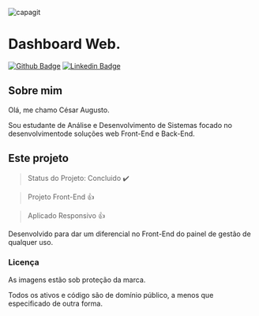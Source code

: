 ![capagit](https://user-images.githubusercontent.com/67242974/112635878-1c994500-8e1b-11eb-94f0-c017b159c160.jpg)

# Dashboard Web.

[![Github Badge](https://img.shields.io/badge/-Github-000?style=flat-square&logo=Github&logoColor=white&link=https://github.com/Cesar4ugusto)](https://github.com/Cesar4ugusto)
[![Linkedin Badge](https://img.shields.io/badge/-LinkedIn-blue?style=flat-square&logo=Linkedin&logoColor=white&linkhttps://www.linkedin.com/in/c%C3%A9sar-augusto-aa8143160//)](https://www.linkedin.com/in/c%C3%A9sar-augusto-aa8143160//)

## Sobre mim

Olá, me chamo César Augusto.

Sou estudante de Análise e Desenvolvimento de Sistemas focado no desenvolvimentode soluções web Front-End e Back-End.

## Este projeto

> Status do Projeto: Concluido :heavy_check_mark:

> Projeto Front-End :+1:

> Aplicado Responsivo :+1:

Desenvolvido para dar um diferencial no Front-End do painel de gestão de qualquer uso.

### Licença

As imagens estão sob proteção da marca.

Todos os ativos e código são de domínio público, a menos que especificado de outra forma.